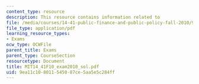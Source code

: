 ```yaml
---
content_type: resource
description: This resource contains information related to
file: /media/courses/14-41-public-finance-and-public-policy-fall-2010/9ea11c108011545087ce5aa5e5c284ff_MIT14_41F10_exam2010_sol.pdf
file_type: application/pdf
learning_resource_types:
- Exams
ocw_type: OCWFile
parent_title: Exams
parent_type: CourseSection
resourcetype: Document
title: MIT14_41F10_exam2010_sol.pdf
uid: 9ea11c10-8011-5450-87ce-5aa5e5c284ff
---
```

